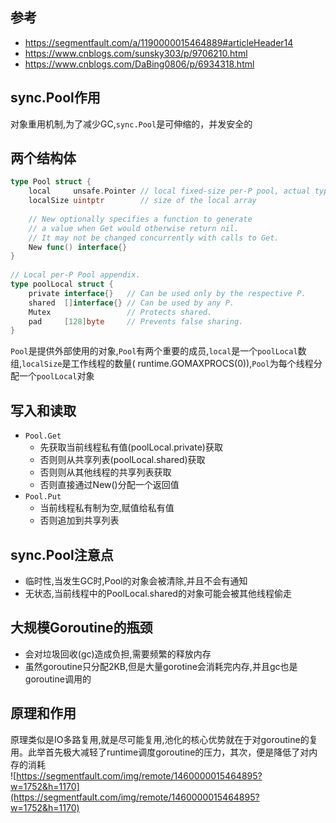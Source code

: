 ## 参考
- https://segmentfault.com/a/1190000015464889#articleHeader14
- https://www.cnblogs.com/sunsky303/p/9706210.html
- https://www.cnblogs.com/DaBing0806/p/6934318.html

## sync.Pool作用
对象重用机制,为了减少GC,`sync.Pool`是可伸缩的，并发安全的

## 两个结构体
```go
type Pool struct {
    local     unsafe.Pointer // local fixed-size per-P pool, actual type is [P]poolLocal
    localSize uintptr        // size of the local array
  
    // New optionally specifies a function to generate
    // a value when Get would otherwise return nil.
    // It may not be changed concurrently with calls to Get.
    New func() interface{}
}
  
// Local per-P Pool appendix.
type poolLocal struct {
    private interface{}   // Can be used only by the respective P.
    shared  []interface{} // Can be used by any P.
    Mutex                 // Protects shared.
    pad     [128]byte     // Prevents false sharing.
}
```
`Pool`是提供外部使用的对象,`Pool`有两个重要的成员,`local`是一个`poolLocal`数组,`localSize`是工作线程的数量( runtime.GOMAXPROCS(0)),`Pool`为每个线程分配一个`poolLocal`对象

## 写入和读取
- `Pool.Get`
	- 先获取当前线程私有值(poolLocal.private)获取
	- 否则则从共享列表(poolLocal.shared)获取
	- 否则则从其他线程的共享列表获取
	- 否则直接通过New()分配一个返回值
- `Pool.Put`
	- 当前线程私有制为空,赋值给私有值
	- 否则追加到共享列表 
	
## sync.Pool注意点
- 临时性,当发生GC时,Pool的对象会被清除,并且不会有通知
- 无状态,当前线程中的PoolLocal.shared的对象可能会被其他线程偷走

## 大规模Goroutine的瓶颈
- 会对垃圾回收(gc)造成负担,需要频繁的释放内存
- 虽然goroutine只分配2KB,但是大量gorotine会消耗完内存,并且gc也是goroutine调用的

## 原理和作用
原理类似是IO多路复用,就是尽可能复用,池化的核心优势就在于对goroutine的复用。此举首先极大减轻了runtime调度goroutine的压力，其次，便是降低了对内存的消耗  
![https://segmentfault.com/img/remote/1460000015464895?w=1752&h=1170](https://segmentfault.com/img/remote/1460000015464895?w=1752&h=1170)

